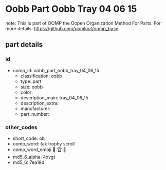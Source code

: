 # Oobb Part Oobb Tray 04 06 15  

note: This is part of OOMP the Oopen Organization Method For Parts. For more details: https://github.com/oomlout/oomp_base

##  part details





### id
* oomp_id: oobb_part_oobb_tray_04_06_15
  * classification: oobb
  * type: part
  * size: oobb
  * color: 
  * description_main: tray_04_06_15
  * description_extra: 
  * manufacturer: 
  * part_number: 

### other_codes
* short_code: ob
* oomp_word: fax trophy scroll
* oomp_word_emoji :fax: :trophy: :scroll:
* md5_6_alpha: 4xvgt
* md5_6: 7ea18d